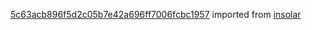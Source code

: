 [5c63acb896f5d2c05b7e42a696ff7006fcbc1957](https://github.com/insolar/insolar/commit/5c63acb896f5d2c05b7e42a696ff7006fcbc1957) imported from [insolar](https://github.com/insolar/insolar)
